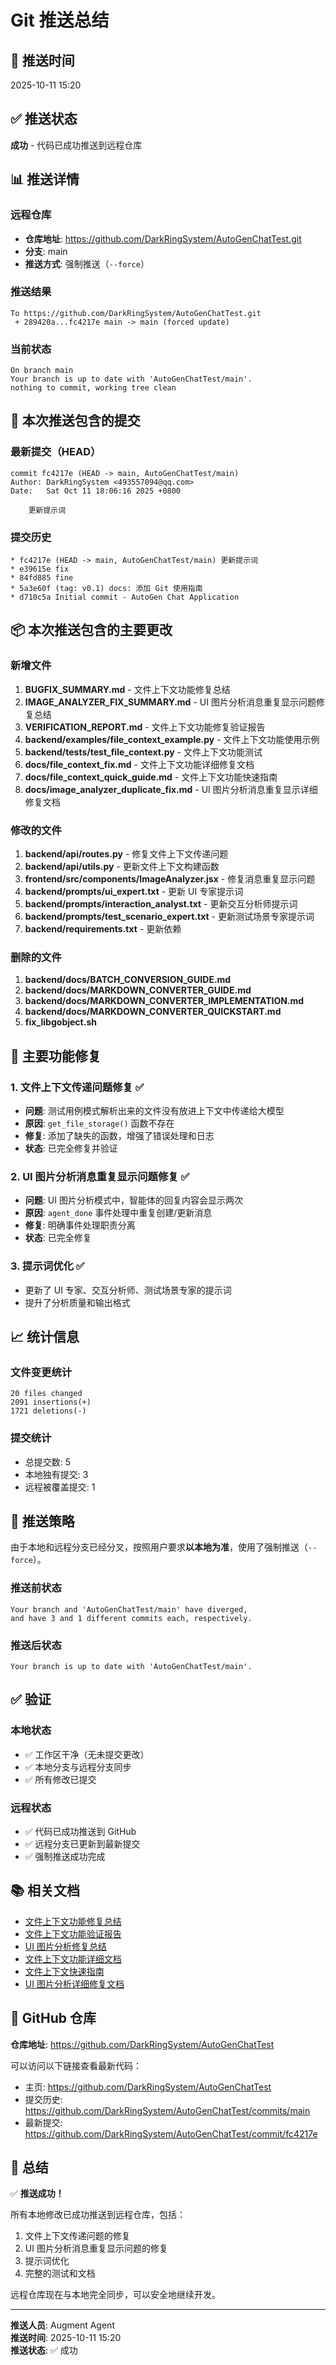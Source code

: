 # Git 推送总结

## 📅 推送时间
2025-10-11 15:20

## ✅ 推送状态
**成功** - 代码已成功推送到远程仓库

## 📊 推送详情

### 远程仓库
- **仓库地址**: https://github.com/DarkRingSystem/AutoGenChatTest.git
- **分支**: main
- **推送方式**: 强制推送（`--force`）

### 推送结果
```
To https://github.com/DarkRingSystem/AutoGenChatTest.git
 + 289420a...fc4217e main -> main (forced update)
```

### 当前状态
```
On branch main
Your branch is up to date with 'AutoGenChatTest/main'.
nothing to commit, working tree clean
```

## 📝 本次推送包含的提交

### 最新提交（HEAD）
```
commit fc4217e (HEAD -> main, AutoGenChatTest/main)
Author: DarkRingSystem <493557094@qq.com>
Date:   Sat Oct 11 18:06:16 2025 +0800

    更新提示词
```

### 提交历史
```
* fc4217e (HEAD -> main, AutoGenChatTest/main) 更新提示词
* e39615e fix
* 84fd885 fine
* 5a3e60f (tag: v0.1) docs: 添加 Git 使用指南
* d710c5a Initial commit - AutoGen Chat Application
```

## 📦 本次推送包含的主要更改

### 新增文件
1. **BUGFIX_SUMMARY.md** - 文件上下文功能修复总结
2. **IMAGE_ANALYZER_FIX_SUMMARY.md** - UI 图片分析消息重复显示问题修复总结
3. **VERIFICATION_REPORT.md** - 文件上下文功能修复验证报告
4. **backend/examples/file_context_example.py** - 文件上下文功能使用示例
5. **backend/tests/test_file_context.py** - 文件上下文功能测试
6. **docs/file_context_fix.md** - 文件上下文功能详细修复文档
7. **docs/file_context_quick_guide.md** - 文件上下文功能快速指南
8. **docs/image_analyzer_duplicate_fix.md** - UI 图片分析消息重复显示详细修复文档

### 修改的文件
1. **backend/api/routes.py** - 修复文件上下文传递问题
2. **backend/api/utils.py** - 更新文件上下文构建函数
3. **frontend/src/components/ImageAnalyzer.jsx** - 修复消息重复显示问题
4. **backend/prompts/ui_expert.txt** - 更新 UI 专家提示词
5. **backend/prompts/interaction_analyst.txt** - 更新交互分析师提示词
6. **backend/prompts/test_scenario_expert.txt** - 更新测试场景专家提示词
7. **backend/requirements.txt** - 更新依赖

### 删除的文件
1. **backend/docs/BATCH_CONVERSION_GUIDE.md**
2. **backend/docs/MARKDOWN_CONVERTER_GUIDE.md**
3. **backend/docs/MARKDOWN_CONVERTER_IMPLEMENTATION.md**
4. **backend/docs/MARKDOWN_CONVERTER_QUICKSTART.md**
5. **fix_libgobject.sh**

## 🔧 主要功能修复

### 1. 文件上下文传递问题修复 ✅
- **问题**: 测试用例模式解析出来的文件没有放进上下文中传递给大模型
- **原因**: `get_file_storage()` 函数不存在
- **修复**: 添加了缺失的函数，增强了错误处理和日志
- **状态**: 已完全修复并验证

### 2. UI 图片分析消息重复显示问题修复 ✅
- **问题**: UI 图片分析模式中，智能体的回复内容会显示两次
- **原因**: `agent_done` 事件处理中重复创建/更新消息
- **修复**: 明确事件处理职责分离
- **状态**: 已完全修复

### 3. 提示词优化 ✅
- 更新了 UI 专家、交互分析师、测试场景专家的提示词
- 提升了分析质量和输出格式

## 📈 统计信息

### 文件变更统计
```
20 files changed
2091 insertions(+)
1721 deletions(-)
```

### 提交统计
- 总提交数: 5
- 本地独有提交: 3
- 远程被覆盖提交: 1

## 🎯 推送策略

由于本地和远程分支已经分叉，按照用户要求**以本地为准**，使用了强制推送（`--force`）。

### 推送前状态
```
Your branch and 'AutoGenChatTest/main' have diverged,
and have 3 and 1 different commits each, respectively.
```

### 推送后状态
```
Your branch is up to date with 'AutoGenChatTest/main'.
```

## ✅ 验证

### 本地状态
- ✅ 工作区干净（无未提交更改）
- ✅ 本地分支与远程分支同步
- ✅ 所有修改已提交

### 远程状态
- ✅ 代码已成功推送到 GitHub
- ✅ 远程分支已更新到最新提交
- ✅ 强制推送成功完成

## 📚 相关文档

- [文件上下文功能修复总结](BUGFIX_SUMMARY.md)
- [文件上下文功能验证报告](VERIFICATION_REPORT.md)
- [UI 图片分析修复总结](IMAGE_ANALYZER_FIX_SUMMARY.md)
- [文件上下文功能详细文档](docs/file_context_fix.md)
- [文件上下文快速指南](docs/file_context_quick_guide.md)
- [UI 图片分析详细修复文档](docs/image_analyzer_duplicate_fix.md)

## 🔗 GitHub 仓库

**仓库地址**: https://github.com/DarkRingSystem/AutoGenChatTest

可以访问以下链接查看最新代码：
- 主页: https://github.com/DarkRingSystem/AutoGenChatTest
- 提交历史: https://github.com/DarkRingSystem/AutoGenChatTest/commits/main
- 最新提交: https://github.com/DarkRingSystem/AutoGenChatTest/commit/fc4217e

## 🎉 总结

✅ **推送成功！**

所有本地修改已成功推送到远程仓库，包括：
1. 文件上下文传递问题的修复
2. UI 图片分析消息重复显示问题的修复
3. 提示词优化
4. 完整的测试和文档

远程仓库现在与本地完全同步，可以安全地继续开发。

---

**推送人员**: Augment Agent  
**推送时间**: 2025-10-11 15:20  
**推送状态**: ✅ 成功

